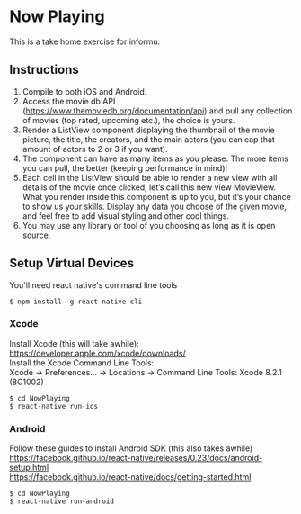 # Now Playing

This is a take home exercise for informu.

## Instructions

1. Compile to both iOS and Android. 
2. Access the movie db API (https://www.themoviedb.org/documentation/api) and pull any collection of movies (top rated, upcoming etc.), the choice is yours. 
3. Render a ListView component displaying the thumbnail of the movie picture, the title, the creators, and the main actors (you can cap that amount of actors to 2 or 3 if you want). 
4. The component can have as many items as you please. The more items you can pull, the better (keeping performance in mind)! 
5. Each cell in the ListView should be able to render a new view with all details of the movie once clicked, let’s call this new view MovieView. What you render inside this component is up to you, but it’s your chance to show us your skills. Display any data you choose of the given movie, and feel free to add visual styling and other cool things. 
6. You may use any library or tool of you choosing as long as it is open source.

## Setup Virtual Devices
You'll need react native's command line tools
```
$ npm install -g react-native-cli
```
### Xcode
Install Xcode (this will take awhile):
<br />
https://developer.apple.com/xcode/downloads/
<br />
Install the Xcode Command Line Tools:
<br />
Xcode -> Preferences... -> Locations -> Command Line Tools: Xcode 8.2.1 (8C1002)
```
$ cd NowPlaying
$ react-native run-ios
```
### Android
Follow these guides to install Android SDK (this also takes awhile)
<br />
https://facebook.github.io/react-native/releases/0.23/docs/android-setup.html <br />
https://facebook.github.io/react-native/docs/getting-started.html
```
$ cd NowPlaying
$ react-native run-android
```